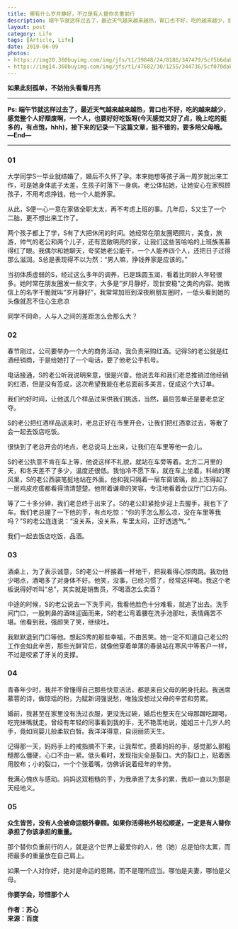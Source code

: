 ```yaml
---
title: 哪有什么岁月静好，不过是有人替你负重前行
description: 端午节就这样过去了，最近天气越来越来越热，胃口也不好，吃的越来越少，感觉整个人好颓废啊，一个人，也要好好吃饭呀(今天感觉又好了点，晚上吃的挺多的，有点饱，hhh)...
layout: post
category: Life
tags: [Article, Life]
date: 2019-06-09
photos:
- https://img20.360buyimg.com/img/jfs/t1/39848/24/8186/347479/5cf5b6daE9eb18d14/39dbc14620f38f6a.jpg
- https://img14.360buyimg.com/img/jfs/t1/47682/30/1255/344736/5cf070daE0e5ed7f7/11569460e6e5dff4.jpg
---
```


<!-- <p align="center"><b>如果此刻孤单，不妨抬头看看月亮</b></p> -->
<p><b>如果此刻孤单，不妨抬头看看月亮</b></p>

-----

**Ps: 端午节就这样过去了，最近天气越来越来越热，胃口也不好，吃的越来越少，感觉整个人好颓废啊，一个人，也要好好吃饭呀(今天感觉又好了点，晚上吃的挺多的，有点饱，hhh)，接下来的记录一下这篇文章，挺不错的，要多陪父母哦。—End—**

-----

### 01

大学同学S一毕业就结婚了，婚后不久怀了孕。本来她想等孩子满一周岁就出来工作，可是她身体底子太差，生孩子时落下一身病。老公体贴她，让她安心在家照顾孩子，不用考虑挣钱，他一个人能养家。

从此，S便一心一意在家做全职太太，再不考虑上班的事。几年后，S又生了一个二胎，更不想出来工作了。

两个孩子都上了学，S有了大把休闲的时间。她经常在朋友圈晒照片，美食，旅游，帅气的老公和两个儿子，还有宽敞明亮的家，让我们这些苦哈哈的上班族羡慕得红了眼。我偶尔和她聊天，夸奖她老公能干，一个人能养四个人，还把日子过得那么滋润。S总是表现得不以为然：“男人嘛，挣钱养家是应该的。”

当初体质虚弱的S，经过这么多年的调养，已是珠圆玉润，看着比同龄人年轻很多。她时常在朋友圈发一些文字，大多是“岁月静好，现世安稳”之类的内容。她微信上的名字干脆就叫“岁月静好”，我常常加班到深夜刷朋友圈时，一低头看到她的头像就忍不住心生悲凉

同学不同命，人与人之间的差距怎么会那么大？

### 02

春节刚过，公司要举办一个大的商务活动，我负责采购红酒。记得S的老公就是红酒经销商，于是给她打了一个电话，要了他老公手机号。

电话接通，S的老公听我说明来意，很是兴奋。他说去年和我们老总推销过他经销的红酒，但是没有签成，这次希望我能在老总面前多美言，促成这个大订单。

我们约好时间，让他送几个样品过来供我们挑选，当然，最后签单还是要老总定夺。

S的老公把红酒样品送来时，老总正好在市里开会，让我们把红酒拿过去，等散了会一起去饭店吃饭。

很快到了老总开会的地点，老总说马上出来，让我们在车里等他一会儿。

S的老公执意不肯在车上等，他说这样不礼貌，就站在车旁等着。北方二月里的天，和冬天差不了多少，温度还很低。我怕冷不愿下车，就在车上坐着。料峭的寒风里，S的老公西装笔挺地站在外面。他和我只隔着一层车窗玻璃，脸上冻得起了一层鸡皮疙瘩都看得清清楚楚。他带着谦卑的笑容，专注地看着会议厅门口方向。

等了二十多分钟，我们老总终于出来了。S的老公赶紧抢步迎上去握手，我也下了车。我们老总握了一下他的手，有点吃惊：“你的手怎么那么凉，没在车里等我吗？”S的老公连连说：“没关系，没关系，车里太闷，正好透透气。”

我们一起去饭店吃饭，品酒。

### 03

酒桌上，为了表示诚意，S的老公一杯接着一杯地干，把我看得心惊肉跳。我劝他少喝点，酒喝多了对身体不好。他笑，没事，已经习惯了，经常这样喝。我这个老板说得好听叫“总”，其实就是销售员，不喝酒怎么卖酒？

中途的时候，S的老公说去一下洗手间，我看他脸色十分难看，就追了出去。洗手间门口，一股刺鼻的酒味迎面而来，S的老公弯着腰在洗手池那吐，表情痛苦不堪。他看到我，强颜笑了笑，继续吐。

我默默退到门口等他。想起S秀的那些幸福，不由苦笑。她一定不知道自己老公的工作会如此辛苦，那些光鲜背后，就像他穿着单薄的春装站在寒风中等客户一样，不过是咬紧了牙关的支撑。

### 04

青春年少时，我并不曾懂得自己那些快意活法，都是来自父母的躬身托起。我迷席慕蓉的诗，做琼瑶的粉，为赋新词强说愁，唯独没想过父母的辛苦和劳累。

婚前，我甚至在家里没有洗过衣服，更没洗过碗，婚后也整天在父母那蹭吃蹭喝，吃完抹嘴就走。曾经有年轻的同事看到我的手，无不艳羡地说，姐姐三十几岁人的手，竟如同婴儿般柔软白皙。我洋洋得意，自诩丽质天生。

记得那一天，妈妈手上的戒指摘不下来，让我帮忙。摸着妈妈的手，感觉那么那粗糙那么僵硬，心口不由一紧。低头看时，发现指尖全是裂口。大的裂口上，贴着医用胶布；小的裂口，一个个张着嘴，仿佛诉说着经年的辛劳。

我满心愧疚与感动。妈妈这双粗糙的手，为我承担了太多的累，我却一直以为那是天经地义。

### 05

**众生皆苦，没有人会被命运额外眷顾。如果你活得格外轻松顺遂，一定是有人替你承担了你该承担的重量。**

那个替你负重前行的人，就是这个世界上最爱你的人，他（她）总是怕你太累，而把最多的重量放在自己肩上。

如果一个人对你好，绝对是命运的恩赐，而不是理所应当。哪怕是夫妻，哪怕是父母。

**你要学会，珍惜那个人**

**作者：苏心**  
**来源：百度**  